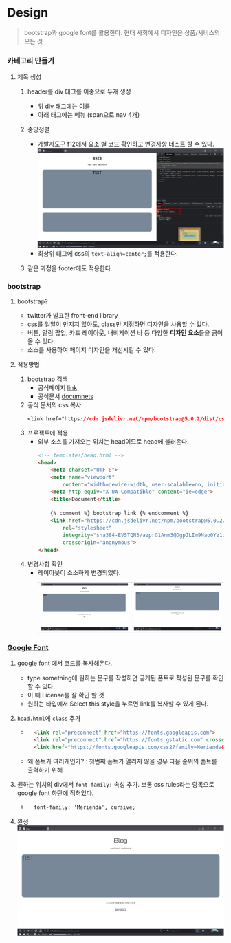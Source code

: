 # Design
> bootstrap과 google font를 활용한다.
> 현대 사회에서 디자인은 상품/서비스의 모든 것

### 카테고리 만들기
1. 제목 생성
    1. header를 div 태그를 이중으로 두개 생성
        - 위 div 태그에는 이름
        - 아래 태그에는 메뉴 (span으로 nav 4개)

    2. 중앙정렬
        - 개발자도구 f12에서 요소 별 코드 확인하고 변경사항 테스트 할 수 있다.  
            <img alt="변경사항 테스트" src=img/element_style_test.png>
        - 최상위 태그에 css의 `text-align=center;`를 적용한다.
    
    3. 같은 과정을 footer에도 적용한다.

### bootstrap
1. bootstrap?
    - twitter가 발표한 front-end library 
    - css를 일일이 만지지 않아도, class만 지정하면 디자인을 사용할 수 있다.
    - 버튼, 알림 팝업, 카드 레이아웃, 내비게이션 바 등 다양한 **디자인 요소**들을 긁어올 수 있다.
    - 소스를 사용하여 페이지 디자인을 개선시킬 수 있다.

2. 적용방법
    1. bootstrap 검색
        - 공식페이지 [link](https://getbootstrap.com)
        - 공식문서 [documnets](https://getbootstrap.com/docs/5.0/getting-started/introduction/)
    2. 공식 문서의 css 복사
        ```css
        <link href="https://cdn.jsdelivr.net/npm/bootstrap@5.0.2/dist/css/bootstrap.min.css" rel="stylesheet" integrity="sha384-EVSTQN3/azprG1Anm3QDgpJLIm9Nao0Yz1ztcQTwFspd3yD65VohhpuuCOmLASjC" crossorigin="anonymous">
        ```
    3. 프로젝트에 적용
        - 외부 소스를 가져오는 위치는 head이므로 head에 불러온다.
            ```html
            <!-- templates/head.html -->
            <head>
                <meta charset="UTF-8">
                <meta name="viewport"
                    content="width=device-width, user-scalable=no, initial-scale=1.0, maximum-scale=1.0, minimum-scale=1.0">
                <meta http-equiv="X-UA-Compatible" content="ie=edge">
                <title>Document</title>

                {% comment %} bootstrap link {% endcomment %}
                <link href="https://cdn.jsdelivr.net/npm/bootstrap@5.0.2/dist/css/bootstrap.min.css" 
                    rel="stylesheet"
                    integrity="sha384-EVSTQN3/azprG1Anm3QDgpJLIm9Nao0Yz1ztcQTwFspd3yD65VohhpuuCOmLASjC" 
                    crossorigin="anonymous">
            </head>
            ```
    4. 변경사항 확인
        - 레이아웃이 소소하게 변경되었다.
            <table>
            <tr>
                <td><img alt="적용 전" src=img/footer_header_style_applied.png></td>
                <td><img alt="적용 후" src=img/bootstrap_1.png witdh=400px></td>
            <tr>
            </table>


### [Google Font](https://fonts.google.com)

1. google font 에서 코드를 복사해온다.
    - type something에 원하는 문구를 작성하면 공개된 폰트로 작성된 문구를 확인할 수 있다.
    - 이 때 License를 잘 확인 할 것
    - 원하는 타입에서 Select this style을 누르면 link를 복사할 수 있게 된다.
2. `head.html`에 `class` 추가
    - ```html
        <link rel="preconnect" href="https://fonts.googleapis.com">
        <link rel="preconnect" href="https://fonts.gstatic.com" crossorigin>
        <link href="https://fonts.googleapis.com/css2?family=Merienda&display=swap" rel="stylesheet">
        ```
    - 왜 폰트가 여러개인가? : 첫번째 폰트가 열리지 않을 경우 다음 순위의 폰트를 출력하기 위해

3. 원하는 위치의 div에서 `font-family:` 속성 추가. 보통 css rules라는 항목으로 google font 하단에 적혀있다.
    - ```html
        font-family: 'Merienda', cursive;
        ```

4. 완성  
    <img alt="apply font" src=img/apply_font.png>
